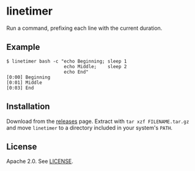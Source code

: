 # linetimer

Run a command, prefixing each line with the current duration.


## Example

```
$ linetimer bash -c "echo Beginning; sleep 1
                     echo Middle;    sleep 2
                     echo End"
[0:00] Beginning
[0:01] Middle
[0:03] End
```


## Installation

Download from the [releases](https://github.com/nathforge/linetimer/releases/latest) page.
Extract with `tar xzf FILENAME.tar.gz` and move `linetimer` to a directory
included in your system's `PATH`.


## License

Apache 2.0. See [LICENSE](LICENSE).
